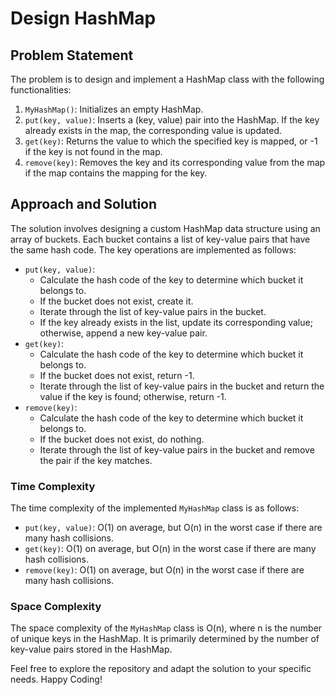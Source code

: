 # Design HashMap 

## Problem Statement

The problem is to design and implement a HashMap class with the following functionalities:

1. `MyHashMap()`: Initializes an empty HashMap.
2. `put(key, value)`: Inserts a (key, value) pair into the HashMap. If the key already exists in the map, the corresponding value is updated.
3. `get(key)`: Returns the value to which the specified key is mapped, or -1 if the key is not found in the map.
4. `remove(key)`: Removes the key and its corresponding value from the map if the map contains the mapping for the key.

## Approach and Solution

The solution involves designing a custom HashMap data structure using an array of buckets. Each bucket contains a list of key-value pairs that have the same hash code. The key operations are implemented as follows:

- `put(key, value)`: 
    - Calculate the hash code of the key to determine which bucket it belongs to.
    - If the bucket does not exist, create it.
    - Iterate through the list of key-value pairs in the bucket.
    - If the key already exists in the list, update its corresponding value; otherwise, append a new key-value pair.
- `get(key)`: 
    - Calculate the hash code of the key to determine which bucket it belongs to.
    - If the bucket does not exist, return -1.
    - Iterate through the list of key-value pairs in the bucket and return the value if the key is found; otherwise, return -1.
- `remove(key)`: 
    - Calculate the hash code of the key to determine which bucket it belongs to.
    - If the bucket does not exist, do nothing.
    - Iterate through the list of key-value pairs in the bucket and remove the pair if the key matches.

### Time Complexity

The time complexity of the implemented `MyHashMap` class is as follows:
- `put(key, value)`: O(1) on average, but O(n) in the worst case if there are many hash collisions.
- `get(key)`: O(1) on average, but O(n) in the worst case if there are many hash collisions.
- `remove(key)`: O(1) on average, but O(n) in the worst case if there are many hash collisions.

### Space Complexity

The space complexity of the `MyHashMap` class is O(n), where n is the number of unique keys in the HashMap. It is primarily determined by the number of key-value pairs stored in the HashMap.

Feel free to explore the repository and adapt the solution to your specific needs. Happy Coding!
